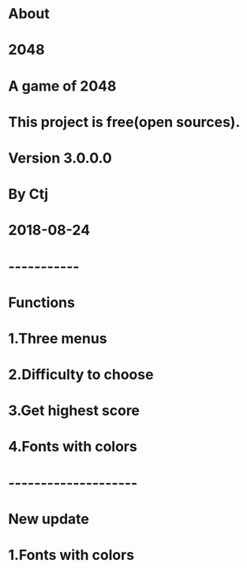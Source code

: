 # About
# 2048
# A game of 2048
# This project is free(open sources).
# Version 3.0.0.0
# By Ctj
# 2018-08-24
# -----------
# Functions
# 1.Three menus
# 2.Difficulty to choose
# 3.Get highest score
# 4.Fonts with colors
# --------------------
# New update
# 1.Fonts with colors
